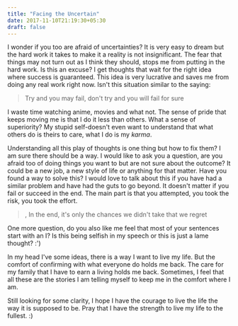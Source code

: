 ```yaml
---
title: "Facing the Uncertain"
date: 2017-11-10T21:19:30+05:30
draft: false
---
```


I wonder if you too are afraid of uncertainties? It is very easy to dream but the hard work it takes to make it a reality is not insignificant. The fear that things may not turn out as I think they should, stops me from putting in the hard work. Is this an excuse? I get thoughts that wait for the right idea where success is guaranteed. This idea is very lucrative and saves me from doing any real work right now. Isn't this situation similar to the saying:

> Try and you may fail, don't try and you will fail for sure

I waste time watching anime, movies and what not. The sense of pride that keeps moving me is that I do it less than others. What a sense of superiority? My stupid self-doesn't even want to understand that what others do is theirs to care, what I do is my *karma*. 

Understanding all this play of thoughts is one thing but how to fix them? I am sure there should be a way. I would like to ask you a question, are you afraid too of doing things you want to but are not sure about the outcome? It could be a new job, a new style of life or anything for that matter. Have you found a way to solve this? I would love to talk about this if you have had a similar problem and have had the guts to go beyond. It doesn't matter if you fail or succeed in the end. The main part is that you attempted, you took the risk, you took the effort. 

>, In the end, it's only the chances we didn't take that we regret

One more question, do you also like me feel that most of your sentences start with an I? Is this being selfish in my speech or this is just a lame thought? :')

In my head I've some ideas, there is a way I want to live my life. But the comfort of confirming with what everyone do holds me back. The care for my family that I have to earn a living holds me back. Sometimes, I feel that all these are the stories I am telling myself to keep me in the comfort where I am.

Still looking for some clarity, I hope I have the courage to live the life the way it is supposed to be. Pray that I have the strength to live my life to the fullest. :)
